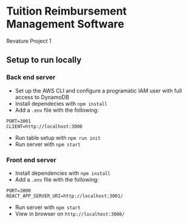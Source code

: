 # Tuition Reimbursement Management Software
Revature Project 1

## Setup to run locally
### Back end server
* Set up the AWS CLI and configure a programatic IAM user with full access to DynamoDB
* Install dependecies with `npm install`
* Add a `.env` file with the following:
```
PORT=3001
CLIENT=http://localhost:3000
```
* Run table setup with `npm run init`
* Run server with `npm start`
### Front end server
* Install dependencies with `npm install`
* Add a `.env` file with the following:
```
PORT=3000
REACT_APP_SERVER_URI=http://localhost:3001/
```
* Run server with `npm start`
* View in browser on `http://localhost:3000/`
